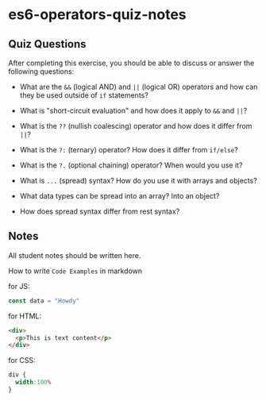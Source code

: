 # es6-operators-quiz-notes

## Quiz Questions

After completing this exercise, you should be able to discuss or answer the following questions:

- What are the `&&` (logical AND) and `||` (logical OR) operators and how can they be used outside of `if` statements?

- What is "short-circuit evaluation" and how does it apply to `&&` and `||`?

- What is the `??` (nullish coalescing) operator and how does it differ from `||`?

- What is the `?:` (ternary) operator? How does it differ from `if/else`?

- What is the `?.` (optional chaining) operator? When would you use it?

- What is `...` (spread) syntax? How do you use it with arrays and objects?

- What data types can be spread into an array? Into an object?

- How does spread syntax differ from rest syntax?


## Notes

All student notes should be written here.


How to write `Code Examples` in markdown

for JS:
```js
const data = "Howdy"
```

for HTML:
```html
<div>
  <p>This is text content</p>
</div>
```

for CSS:
```css
div {
  width:100%
}
```
